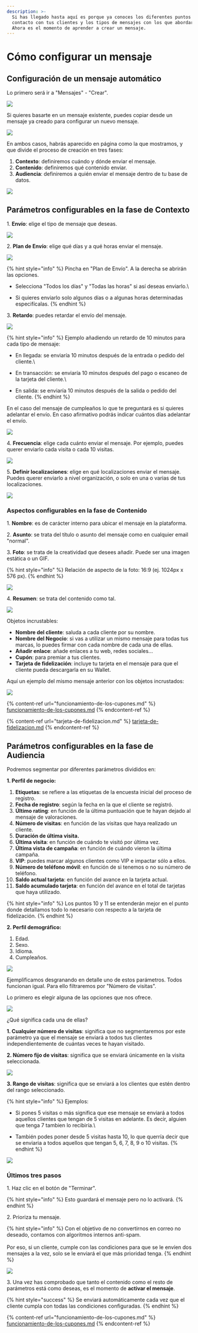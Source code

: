 ```yaml
---
description: >-
  Si has llegado hasta aquí es porque ya conoces los diferentes puntos de
  contacto con tus clientes y los tipos de mensajes con los que abordarlos.
  Ahora es el momento de aprender a crear un mensaje.
---
```


# Cómo configurar un mensaje

## Configuración de un mensaje automático

Lo primero será ir a "Mensajes" - "Crear".

![](<../../../.gitbook/assets/image (98).png>)

Si quieres basarte en un mensaje existente, puedes copiar desde un mensaje ya creado para configurar un nuevo mensaje.&#x20;

![](<../../../.gitbook/assets/image (164).png>)

En ambos casos, habrás aparecido en página como la que mostramos, y que divide el proceso de creación en tres fases:

1. **Contexto**: definiremos cuándo y dónde enviar el mensaje.
2. **Contenido**: definiremos qué contenido enviar.
3. **Audiencia**: definiremos a quién enviar el mensaje dentro de tu base de datos.

![](<../../../.gitbook/assets/image (97).png>)

## Parámetros configurables en la fase de Contexto

1\. **Envío**: elige el tipo de mensaje que deseas.

![](<../../../.gitbook/assets/image (132).png>)

2\. **Plan de Envío**: elige qué días y a qué horas enviar el mensaje.

![](<../../../.gitbook/assets/image (100).png>)

{% hint style="info" %}
Pincha en "Plan de Envío". A la derecha se abrirán las opciones.&#x20;

* Selecciona "Todos los días" y "Todas las horas" si así deseas enviarlo.\

* Si quieres enviarlo solo algunos días o a algunas horas determinadas especifícalas.
{% endhint %}

3\. **Retardo**: puedes retardar el envío del mensaje.

![](<../../../.gitbook/assets/image (108).png>)

{% hint style="info" %}
&#x20;Ejemplo añadiendo un retardo de 10 minutos para cada tipo de mensaje:

* En llegada: se enviaría 10 minutos después de la entrada o pedido del cliente.\

* En transacción: se enviaría 10 minutos después del pago o escaneo de la tarjeta del cliente.\

* En salida: se enviaría 10 minutos después de la salida o pedido del cliente.
{% endhint %}

En el caso del mensaje de cumpleaños lo que te preguntará es si quieres adelantar el envío. En caso afirmativo podrás indicar cuántos días adelantar el envío.

![](<../../../.gitbook/assets/image (130).png>)

4\. **Frecuencia**: elige cada cuánto enviar el mensaje. Por ejemplo, puedes querer enviarlo cada visita o cada 10 visitas.

![](<../../../.gitbook/assets/image (141).png>)

5\. **Definir localizaciones**: elige en qué localizaciones enviar el mensaje. Puedes querer enviarlo a nivel organización, o solo en una o varias de tus localizaciones.

![](<../../../.gitbook/assets/image (154).png>)

### Aspectos configurables en la fase de Contenido

1\. **Nombre**: es de carácter interno para ubicar el mensaje en la plataforma.

2\. **Asunto**: se trata del título o asunto del mensaje como en cualquier email "normal".

3\. **Foto**: se trata de la creatividad que desees añadir. Puede ser una imagen estática o un GIF.

{% hint style="info" %}
Relación de aspecto de la foto: 16:9 (ej. 1024px x 576 px).
{% endhint %}

![](<../../../.gitbook/assets/image (103).png>)

4\. **Resumen**: se trata del contenido como tal.

![](<../../../.gitbook/assets/image (115).png>)

Objetos incrustables:

* **Nombre del cliente**: saluda a cada cliente por su nombre.
* **Nombre del Negocio**: si vas a utilizar un mismo mensaje para todas tus marcas, lo puedes firmar con cada nombre de cada una de ellas.
* **Añadir enlace**: añade enlaces a tu web, redes sociales...
* **Cupón**: para premiar a tus clientes.&#x20;
* **Tarjeta de fidelización**: incluye tu tarjeta en el mensaje para que el cliente pueda descargarla en su Wallet.

Aquí un ejemplo del mismo mensaje anterior con los objetos incrustados:

![](<../../../.gitbook/assets/image (139).png>)

{% content-ref url="funcionamiento-de-los-cupones.md" %}
[funcionamiento-de-los-cupones.md](funcionamiento-de-los-cupones.md)
{% endcontent-ref %}

{% content-ref url="tarjeta-de-fidelizacion.md" %}
[tarjeta-de-fidelizacion.md](tarjeta-de-fidelizacion.md)
{% endcontent-ref %}

## Parámetros configurables en la fase de Audiencia

Podremos segmentar por diferentes parámetros divididos en:

**1. Perfil de negocio:**

1. **Etiquetas**: se refiere a las etiquetas de la encuesta inicial del proceso de registro.
2. **Fecha de registro**: según la fecha en la que el cliente se registró.
3. **Último rating**: en función de la última puntuación que te hayan dejado al mensaje de valoraciones.
4. **Número de visitas**: en función de las visitas que haya realizado un cliente.
5. **Duración de última visita.**
6. **Última visita**: en función de cuándo te visitó por última vez.
7. **Última vista de campaña**: en función de cuándo vieron la última campaña.
8. **VIP**: puedes marcar algunos clientes como VIP e impactar sólo a ellos.
9. **Número de teléfono móvil**: en función de si tenemos o no su número de teléfono.
10. **Saldo actual tarjeta**: en función del avance en la tarjeta actual.
11. **Saldo acumulado tarjeta**: en función del avance en el total de tarjetas que haya utilizado.

{% hint style="info" %}
Los puntos 10 y 11 se entenderán mejor en el punto donde detallamos todo lo necesario con respecto a la tarjeta de fidelización.
{% endhint %}

**2. Perfil demográfico:**

1. Edad.
2. Sexo.
3. Idioma.
4. Cumpleaños.

![](<../../../.gitbook/assets/image (129).png>)

Ejemplificamos desgranando en detalle uno de estos parámetros. Todos funcionan igual. Para ello filtraremos por "Número de visitas".

Lo primero es elegir alguna de las opciones que nos ofrece.

![](<../../../.gitbook/assets/image (159).png>)

¿Qué significa cada una de ellas?

**1. Cualquier número de visitas**: significa que no segmentaremos por este parámetro ya que el mensaje se enviará a todos tus clientes independientemente de cuántas veces te hayan visitado.

**2. Número fijo de visitas**: significa que se enviará únicamente en la visita seleccionada.

![](<../../../.gitbook/assets/image (134).png>)

**3. Rango de visitas**: significa que se enviará a los clientes que estén dentro del rango seleccionado.&#x20;

{% hint style="info" %}
Ejemplos:&#x20;

* Si pones 5 visitas o más significa que ese mensaje se enviará a todos aquellos clientes que tengan de 5 visitas en adelante. Es decir, alguien que tenga 7 tambien lo recibiría.\

* También podes poner desde 5 visitas hasta 10, lo que querría decir que se enviaria a todos aquellos que tengan 5, 6, 7, 8, 9 o 10 visitas.
{% endhint %}

![](<../../../.gitbook/assets/image (146).png>)

### Últimos tres pasos

1\. Haz clic en el botón de "Terminar".&#x20;

{% hint style="info" %}
Esto guardará el mensaje pero no lo activará.
{% endhint %}

2\. Prioriza tu mensaje.

{% hint style="info" %}
Con el objetivo de no convertirnos en correo no deseado, contamos con algoritmos internos anti-spam. \
\
Por eso, si un cliente, cumple con las condiciones para que se le envíen dos mensajes a la vez, solo se le enviará el que más prioridad tenga.
{% endhint %}

![](<../../../.gitbook/assets/image (142).png>)

3\. Una vez has comprobado que tanto el contenido como el resto de parámetros está como deseas, es el momento de **activar el mensaje**.

{% hint style="success" %}
Se enviará automáticamente cada vez que el cliente cumpla con todas las condiciones configuradas.
{% endhint %}

{% content-ref url="funcionamiento-de-los-cupones.md" %}
[funcionamiento-de-los-cupones.md](funcionamiento-de-los-cupones.md)
{% endcontent-ref %}
